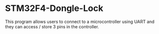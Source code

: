 # STM32F4-Dongle-Lock
This program allows users to connect to a microcontroller using UART and they can access / store 3 pins in the controller.
